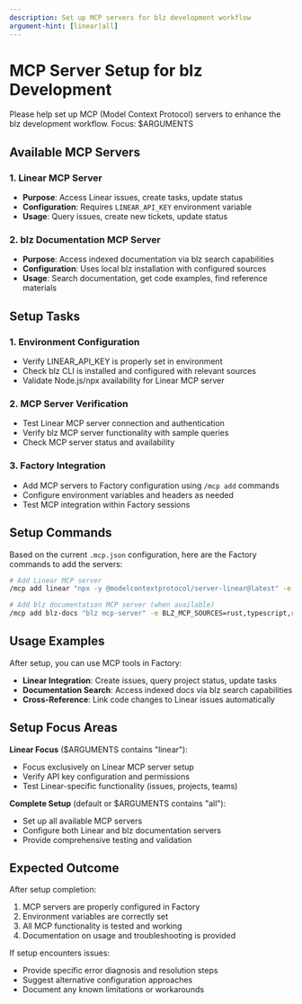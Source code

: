 ```yaml
---
description: Set up MCP servers for blz development workflow
argument-hint: [linear|all]
---
```


# MCP Server Setup for blz Development

Please help set up MCP (Model Context Protocol) servers to enhance the blz development workflow. Focus: $ARGUMENTS

## Available MCP Servers

### 1. **Linear MCP Server**
- **Purpose**: Access Linear issues, create tasks, update status
- **Configuration**: Requires `LINEAR_API_KEY` environment variable
- **Usage**: Query issues, create new tickets, update status

### 2. **blz Documentation MCP Server** 
- **Purpose**: Access indexed documentation via blz search capabilities
- **Configuration**: Uses local blz installation with configured sources
- **Usage**: Search documentation, get code examples, find reference materials

## Setup Tasks

### 1. **Environment Configuration**
- Verify LINEAR_API_KEY is properly set in environment
- Check blz CLI is installed and configured with relevant sources
- Validate Node.js/npx availability for Linear MCP server

### 2. **MCP Server Verification**
- Test Linear MCP server connection and authentication
- Verify blz MCP server functionality with sample queries
- Check MCP server status and availability

### 3. **Factory Integration**
- Add MCP servers to Factory configuration using `/mcp add` commands
- Configure environment variables and headers as needed
- Test MCP integration within Factory sessions

## Setup Commands

Based on the current `.mcp.json` configuration, here are the Factory commands to add the servers:

```bash
# Add Linear MCP server
/mcp add linear "npx -y @modelcontextprotocol/server-linear@latest" -e LINEAR_API_KEY=your_api_key_here

# Add blz documentation MCP server (when available)
/mcp add blz-docs "blz mcp-server" -e BLZ_MCP_SOURCES=rust,typescript,react,node,python -e BLZ_MCP_MAX_RESULTS=50
```

## Usage Examples

After setup, you can use MCP tools in Factory:

- **Linear Integration**: Create issues, query project status, update tasks
- **Documentation Search**: Access indexed docs via blz search capabilities
- **Cross-Reference**: Link code changes to Linear issues automatically

## Setup Focus Areas

**Linear Focus** ($ARGUMENTS contains "linear"):
- Focus exclusively on Linear MCP server setup
- Verify API key configuration and permissions
- Test Linear-specific functionality (issues, projects, teams)

**Complete Setup** (default or $ARGUMENTS contains "all"):
- Set up all available MCP servers
- Configure both Linear and blz documentation servers
- Provide comprehensive testing and validation

## Expected Outcome

After setup completion:
1. MCP servers are properly configured in Factory
2. Environment variables are correctly set
3. All MCP functionality is tested and working
4. Documentation on usage and troubleshooting is provided

If setup encounters issues:
- Provide specific error diagnosis and resolution steps
- Suggest alternative configuration approaches
- Document any known limitations or workarounds